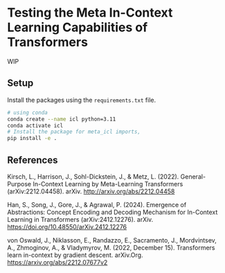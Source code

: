 # Testing the Meta In-Context Learning Capabilities of Transformers

WIP

## Setup
Install the packages using the `requirements.txt` file.

```bash
# using conda
conda create --name icl python=3.11
conda activate icl
# Install the package for meta_icl imports,
pip install -e .
```

## References
Kirsch, L., Harrison, J., Sohl-Dickstein, J., & Metz, L. (2022). General-Purpose In-Context Learning by Meta-Learning Transformers (arXiv:2212.04458). arXiv. http://arxiv.org/abs/2212.04458

Han, S., Song, J., Gore, J., & Agrawal, P. (2024). Emergence of Abstractions: Concept Encoding and Decoding Mechanism for In-Context Learning in Transformers (arXiv:2412.12276). arXiv. https://doi.org/10.48550/arXiv.2412.12276

von Oswald, J., Niklasson, E., Randazzo, E., Sacramento, J., Mordvintsev, A., Zhmoginov, A., & Vladymyrov, M. (2022, December 15). Transformers learn in-context by gradient descent. arXiv.Org. https://arxiv.org/abs/2212.07677v2